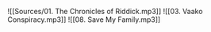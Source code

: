 ![[Sources/01. The Chronicles of Riddick.mp3]]
![[03. Vaako Conspiracy.mp3]]
![[08. Save My Family.mp3]]
